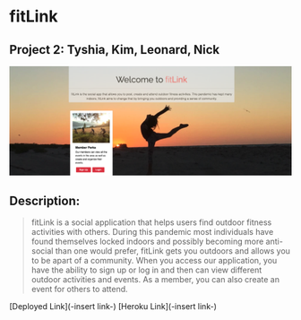 # fitLink

## Project 2: Tyshia, Kim, Leonard, Nick


![fitLink](./public/stylesheets/images/sswelcome.png)

## Description:
> fitLink is a social application that helps users find outdoor fitness activities with others. During this pandemic most individuals have found themselves locked indoors and possibly becoming more anti-social than one would prefer, fitLink gets you outdoors and allows you to be apart of a community. When you access our application, you have the ability to sign up or log in and then can view different outdoor activities and events. As a member, you can also create an event for others to attend.




[Deployed Link](-insert link-)
[Heroku Link](-insert link-)